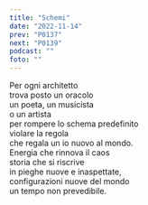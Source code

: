 ```yaml
---
title: "Schemi"
date: "2022-11-14"
prev: "P0137"
next: "P0139"
podcast: ""
foto: ""
---
```


Per ogni architetto  
trova posto un oracolo  
un poeta, un musicista  
o un artista  
per rompere lo schema predefinito  
violare la regola  
che regala un io nuovo al mondo.  
Energia che rinnova il caos  
storia che si riscrive  
in pieghe nuove e inaspettate,  
configurazioni nuove del mondo  
un tempo non prevedibile.
